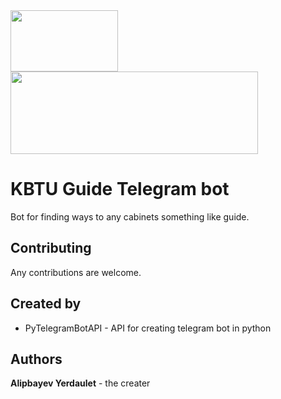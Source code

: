 <div class="images">
	<img src="https://static-ck.okdesk.ru/okdesksite/pictures/115/content_bot.jpg" width="172" height="98">
	<img src="http://lib.almau.edu.kz/images/uploads/7b0788f2202b3569c9633648f9d139bb.jpeg" width="396" height="132">
</div>
<h1>KBTU Guide Telegram bot</h1>
<p>Bot for finding ways to any cabinets something like guide.</p>
<h2>Contributing</h2>
<p>Any contributions are welcome.</p>
<h2>Created by</h2>
<ul>
	<li>PyTelegramBotAPI - API for creating telegram bot in python</li>
</ul>
<h2>Authors</h2>
<p><b>Alipbayev Yerdaulet</b> - the creater</p>
